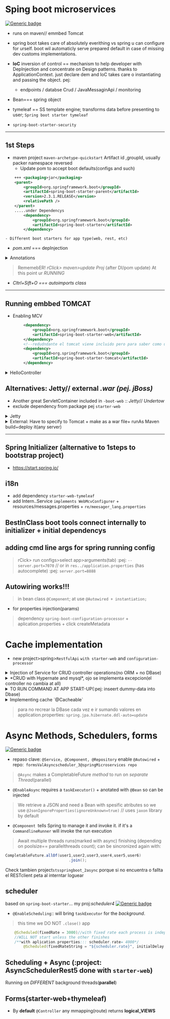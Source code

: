 # Sping boot microservices

[![Generic badge](https://img.shields.io/badge/<Spring>-<Docs>-00ff7f.svg)](https://www.baeldung.com/inversion-control-and-dependency-injection-in-spring)
- runs on maven// emmbed Tomcat
- spring boot takes care of absolutely everithing vs spring u can configure for urself. boot wil automaticly serve prepared default in case of missing dev customs implementations.
- **IoC** inversion of control == mechanism to help developer with  DepInjection and concentrate on Design patterns. thanks to ApplicationContext. just declare dem and IoC takes care o instantiating and passing the object. pej:
    - endpoints / databse Crud / JavaMessaginApi / monitoring 

- Bean=== spring object
- tymeleaf == SS template engine; transforms data before presenting to user; `Spring boot starter tymeleaf`
- `spring-boot-starter-security`
-----------------

## 1st Steps
- maven project `maven-archetype-quickstart` Artifact id ,groupId, usually packer namespace reversed
    - Update pom to accept boot defaults(configs and such)

```xml
    +++	<packaging>jar</packaging>
    <parent>
		<groupId>org.springframework.boot</groupId>
		<artifactId>spring-boot-starter-parent</artifactId>
		<version>2.3.1.RELEASE</version>
		<relativePath />
	</parent>
    .....under Dependencys
    	<dependency>
			<groupId>org.springframework.boot</groupId>
			<artifactId>spring-boot-starter</artifactId>
		</dependency>
```
    - Different boot starters for app type(web, rest, etc)
- *pom.xml* === depInjection

<details>
    <summary>Annotations</summary>
    
```java
@SpringBootConfiguration
@EnableAutoConfiguration
@ComponentScan
//	SAME AS
@SpringBootApplication
```
</details>

> RememebER! *rClick> maven>update Proj* (after DI/pom update)
> At this point ur *RUNNING*
- *Cltrl+Sift+O === autoimports class*

---------------------

## Running embbed TOMCAT

- Enabling MCV 
```xml
		<dependency>
			<groupId>org.springframework.boot</groupId>
			<artifactId>spring-boot-starter-web</artifactId>
		</dependency>
		<!--redudndante el tomcat viene incluido pero para saber como usar del padre dependency-->
		<dependency>
			<groupId>org.springframework.boot</groupId>
			<artifactId>spring-boot-starter-tomcat</artifactId>
		</dependency>
```
<details>
    <summary>HelloController</summary>
    
```java
package com.springBootFirst.quickstart.controllers;

import org.springframework.web.bind.annotation.RequestMapping;
import org.springframework.web.bind.annotation.RequestMethod;
import org.springframework.web.bind.annotation.RestController;

@RestController
public class HelloController {

	@RequestMapping(value = "/", method = RequestMethod.GET)
	public String index(){
		return "Hellow from home";
	}

}
```
</details>


## Alternatives: Jetty// external *.war* _(pej. jBoss)_

- Another great ServletContainer included in `-boot-web` :: *Jetty*// *Undertow*
- exclude dependency from package pej `starter-web`

<details>
    <summary>Jetty</summary>
    
```xml
		<dependency>
			<groupId>org.springframework.boot</groupId>
			<artifactId>spring-boot-starter-web</artifactId>
			<exclusions>
				<exclusion>
					<groupId>org.springframework.boot</groupId>
					<artifactId>spring-boot-starter-tomcat</artifactId>
				</exclusion>
			</exclusions>
		</dependency>
		<dependency>
			<groupId>org.springframework.boot</groupId>
			<artifactId>spring-boot-starter-jetty</artifactId>
		</dependency>
```

> Thats it!

</details>

<details>
    <summary>External: Have to specify to Tomcat + make as a war file+ runAs Maven build+deploy it(any server)</summary>
    
```xml
tomcatDependency
	<scope>provided</scope>
main
	<packaging>war</packaging>

```
> java mainAppClass + its implementation
```java
extends SpringBootServletInitializer 
        @Override
        protected SpringApplicationBuilder configure(SpringApplication application) {
        	return application.sources(App.class);
        }
```

</details>

-----------------

## Spring Initializer (alternative to 1steps to bootstrap project)
- https://start.spring.io/

## i18n
- add dependency `starter-web-tymeleaf`
- add Intern..Service `implements WebMcvConfigurer` + resources/messages.properties + `re/meesager_lang.properties`

## BestInClass boot tools connect internally to initializer + initial dependencys

## adding cmd line args for spring running config
> rCick> run configs>select app>arguments(tab) :pej: `--server.port=7070`
//
> or in `res../application.properties` (has autocomplete) :pej: `server.port=8888`

## Autowiring works!!!
> in bean class `@Component`; at use `@Autowired + instantiation;`
- for properties injection(params)
> dependency `spring-boot-configuration-processor` + aplication.properties + click createMetadata

# Cache implementation

- new project>spring>`RestfulApi` `with starter-web` and `configuration-processor`
<details>
    <summary>Injection of Service for CRUD controller operations(no ORM + no DBase)
	</summary>

> autowired Service(as repository)

```java
package com.springBootRest.RestfulApi.services;

import java.util.Arrays;
import java.util.List;

import org.springframework.stereotype.Service;

import com.springBootRest.RestfulApi.models.Product;

@Service
public class ProductService {
	private List<Product> products=Arrays.asList(
			new Product("1", "ordenador1"),
			new Product("2", "ordenador2"),
			new Product("3", "ordenador3"),
			new Product("4", "ordenador4")
			);
	
			public List<Product> listProducts() {
				return this.products;
			}
			
			public Product getProduct(String id) {
				return this.products.stream()
						.filter(p-> p.getId().equals(id))
						.findFirst()
						.get();
			}
			
}

```

> refactored Controller
```java
@RestController
public class ProductController {
	@Autowired
	private ProductService pService;
	
	@GetMapping("products")
	public List<Product> listProducts(){
		return pService.listProducts();
	}
	
	@GetMapping("/products/{id}")
	public Product getById(@PathVariable("id") String pId){
		return pService.getProduct(pId);
	}
}
```
### for POST and PUT, DELTE USE `@RequestBody`

</details>

<details>
    <summary>*CRUD with Hypernate and mysql*, ojo se implementa excepcion(el controller no cambia at all)
	</summary>

- Could have used `Spring JPA Data starter` + hybernate +mysql conector!!!!!

>very important to configure `aplication.properties` so jpa and hibernate work!!!!
```
spring.datasource.url=jdbc:mysql://localhost:3306/restful_spring
spring.datasource.username=root
spring.datasource.password=admin
spring.jpa.hibernate.ddl-auto=create
spring.jpa.show-sql=true
spring.jpa.properties.hibernate.format_sql=true
```
>refactored with hybernate and jpa data. !!!!OJO los IMPORTS!! `javax.persistence`
```java
package com.springBootRest.RestfulApi.models;

import javax.persistence.Entity;
import javax.persistence.GeneratedValue;
import javax.persistence.GenerationType;
import javax.persistence.Id;

@Entity(name="prducts")
public class Product {
	
	@Id
	@GeneratedValue(strategy = GenerationType.IDENTITY)
	private Long id;
	
	private String name;
	public Product(Long id, String name) {
		this.id = id;
		this.name = name;
	}
	public Product() {
		super();
	}
	public Long getId() {
		return id;
	}
	public void setId(Long id) {
		this.id = id;
	}
	public String getName() {
		return name;
	}
	public void setName(String name) {
		this.name = name;
	}
}
```
> ProductService; _extra layer of abstraction_
```java
package com.springBootRest.RestfulApi.services;

import org.springframework.beans.factory.annotation.Autowired;
import org.springframework.stereotype.Service;

import com.springBootRest.RestfulApi.models.Product;
import com.springBootRest.RestfulApi.repos.ProductRepository;

@Service
public class ProductService {

	@Autowired
	private ProductRepository productRepo;

	public List<Product> listProducts() {
		List<Product> products = new ArrayList<>();
		this.productRepo.findAll().forEach(products::add);
		return products;
	}

	public Optional<Product> getProduct(Long id) {
		return productRepo.findById(id);
	}

	public void addProduct(Product p){
		productRepo.save(p);
	}

	public void updateProduct(Long id, Product p){
		if (productRepo.findById(id).get() != null) {
			productRepo.save(p);
		}
	}

	public void deleteProduct(Long id){
		productRepo.deleteById(id);
	}
}
```
> productRepository
```java
package com.springBootRest.RestfulApi.repos;

import org.springframework.data.repository.CrudRepository;
import org.springframework.stereotype.Repository;

import com.springBootRest.RestfulApi.models.Product;

@Repository
public interface ProductRepository  extends CrudRepository<Product, Long>{

}
```
>productNotFoundResponse // ProductNotFoudException
```java
package com.springBootRest.RestfulApi.exceptions;

import org.springframework.http.HttpStatus;
import org.springframework.web.bind.annotation.ControllerAdvice;
import org.springframework.web.bind.annotation.ExceptionHandler;
import org.springframework.web.bind.annotation.ResponseBody;
import org.springframework.web.bind.annotation.ResponseStatus;

@ControllerAdvice
public class ProductNotFoundResponse {

	@ResponseBody
	@ExceptionHandler(ProductNotFoundException.class)
	@ResponseStatus(HttpStatus.NOT_FOUND)
	String productNotFoundHandler(ProductNotFoundException exception) {
		return exception.getMessage();
	}
}
//------------------------------------------
package com.springBootRest.RestfulApi.exceptions;

public class ProductNotFoundException extends RuntimeException{
	private static final long serialVersionUI= 1L;
	
	public ProductNotFoundException(Long id) {
		super("The Product with id:"+id+" cannot be found");
	}

}
```

</details>

<details>
	<summary>TO RUN COMMAND AT APP START-UP(:pej: inseert dummy-data into Dbase)</summary>

```java
public class RestfulApiApplication implements CommandLineRunner{
	@Autowired
	private ProductRepository productRepo;
	
	public static void main(String[] args) {
		SpringApplication.run(RestfulApiApplication.class, args);
	}

	@Override
	public void run(String... args) throws Exception {
		List<Product> products=Arrays.asList(
				new Product( "ordenador1"),
				new Product( "ordenador2"),
				new Product( "ordenador3"),
				new Product( "ordenador4")
				);
		productRepo.saveAll(products);
	}
}
```
> Any @Entity can be wrapped into `Model` so u can renderit with `Thymeleaf`
</details>


<details>
	<summary>Implementing cache `@Cacheable`</summary>
- dependency : `spring-boot-starter-cache`

> enable it (annotations AplicationClass lvl)
```java
@SpringBootApplication
@EnableCaching
public class RestfulApiApplication implements CommandLineRunner{
....
}
```
> Have to use it at a layer common to all needs :pej: `ProductService`
- from `import org.springframework.cache.annotation.Cacheable;`
```java
	@Cacheable("products")
	public List<Product> listProducts() {
		List<Product> products = new ArrayList<>();
		this.productRepo.findAll().forEach(products::add);
		return products;
	}
```
- EXPLnation: code with cached data will not even run, (pej repository), getting all resuts from cache , MUCH FASTER.
- When we modify a value that's cached, we need to update it. so we purge the cache in the method that updates value or value from list with `@cacheEvict(value="products", allEntries=true)`
```java
	@CacheEvict(value="products", allEntries=true)
	public void addProduct(Product p){
		productRepo.save(p);
	}
```
> multiple Evicts// operation affects more han 1 chced value(:pej: list and single element)
```java
	@CacheEvict(value="products", allEntries=true)
	public void addProduct(Product p){
		productRepo.save(p);
	}
//...
	@Caching(evict= {
			@CacheEvict(value="product", key="#p0"),
			@CacheEvict(value="products", allEntries=true)
	})
	public void updateProduct(Long id, Product p){
		if (productRepo.findById(id).get() != null) {
			productRepo.save(p);
		}
	}
```
</details>

> para no recrear la DBase cada vez e ir sumando valores en application.properties: `spring.jpa.hibernate.ddl-auto=update`

# Async Methods, Schedulers, forms
[![Generic badge](https://img.shields.io/badge/GuideAt-<Spring>-00ff7f.svg)](https://spring.io/guides/gs/async-method/)
- repaso clave: `@Service, @Component, @Repository` enable `@Autowired` + repo:` formsValAsyncscheduler_3@springMicroservices repo`
> `@Async` makes a  CompletableFuture<User> *method* to run on  _separate Thread_(parallel)
- `@EnableAsync` requires  a `taskExecutor()` + anotated with `@Bean` so can be injected
> We retrieve a JSON and need a Bean with spesific atributes so we use `@JsonIgnoreProperties(ignoreUnknown=true)` // uses `jaxon` library by default
- `@Component `tells Spring to manage it and invoke it. if it's  a `CommandlineRunner` will invoke the run execution
> Await multiple threads runs(marked with async) finishing (depending on poolsize== parallelthreads count); can be sincronized again with:
```java
CompletableFuture.allOf(user1,user2,user3,user4,user5,user6)
	    					.join();
```
Check tambien project`stsspringboot_2async` porque si no encuentra o fallta el RESTclient peta al interntar loguear

## scheduler
based on `spring-boot-starter`... my proj:*scheduler4*
[![Generic badge](https://img.shields.io/badge/GuideAt-<Spring>-00ff7f.svg)](https://spring.io/guides/gs/scheduling-tasks/)
- `@EnableScheduling`:: will bring  `taskExecutor` for the *background*.
> this time we DO NOT `.close()` app
```java
	@Scheduled(fixedRate = 3000)//with fixed rate each process is independent and
	//WILL NOT start unless the other finishes
	/**with aplication.properties::: scheduler.rate= 4000*/
		@Scheduled(fixedRateString = "${scheduler.rate}", initialDelay = 5000)
```

## Scheduling + Async (:project: AsyncSchedulerRest5  done with `starter-web`)
Running on *DIFFERENT* background threads(__parallel__)
## Forms(starter-web+thymeleaf)
- By **default** `@Controller` any mmapping(route) returns __logical_VIEWS__





